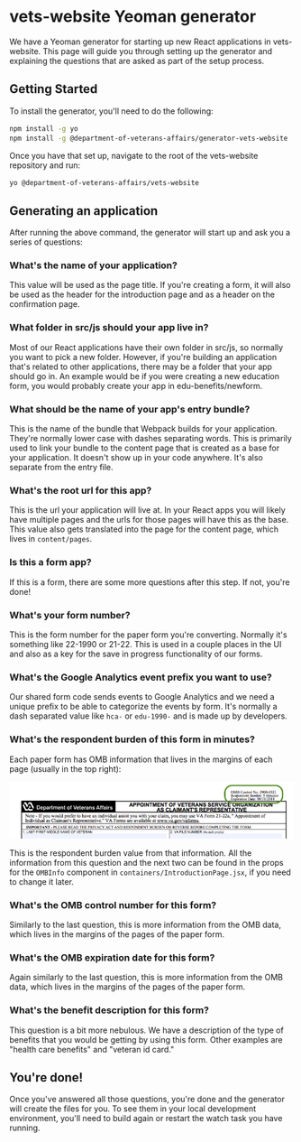 # vets-website Yeoman generator

We have a Yeoman generator for starting up new React applications in vets-website. This page will guide you through setting up the generator and explaining the questions that are asked as part of the setup process.

## Getting Started

To install the generator, you'll need to do the following:

```bash
npm install -g yo
npm install -g @department-of-veterans-affairs/generator-vets-website
```

Once you have that set up, navigate to the root of the vets-website repository and run:

```bash
yo @department-of-veterans-affairs/vets-website
```

## Generating an application

After running the above command, the generator will start up and ask you a series of questions:

### What's the name of your application?

This value will be used as the page title. If you're creating a form, it will also be used as the header for the introduction page and as a header on the confirmation page.

### What folder in src/js should your app live in?

Most of our React applications have their own folder in src/js, so normally you want to pick a new folder. However, if you're building an application that's related to other applications, there may be a folder that your app should go in. An example would be if you were creating a new education form, you would probably create your app in edu-benefits/newform.

### What should be the name of your app's entry bundle?

This is the name of the bundle that Webpack builds for your application. They're normally lower case with dashes separating words. This is primarily used to link your bundle to the content page that is created as a base for your application. It doesn't show up in your code anywhere. It's also separate from the entry file.

### What's the root url for this app?

This is the url your application will live at. In your React apps you will likely have multiple pages and the urls for those pages will have this as the base. This value also gets translated into the page for the content page, which lives in `content/pages`.

### Is this a form app?

If this is a form, there are some more questions after this step. If not, you're done!

### What's your form number?

This is the form number for the paper form you're converting. Normally it's something like 22-1990 or 21-22. This is used in a couple places in the UI and also as a key for the save in progress functionality of our forms.

### What's the Google Analytics event prefix you want to use?

Our shared form code sends events to Google Analytics and we need a unique prefix to be able to categorize the events by form. It's normally a dash separated value like `hca-` or `edu-1990-` and is made up by developers.

### What's the respondent burden of this form in minutes?

Each paper form has OMB information that lives in the margins of each page (usually in the top right):

![Form page with OMB info](omb_form_info.png)

This is the respondent burden value from that information. All the information from this question and the next two can be found in the props for the `OMBInfo` component in `containers/IntroductionPage.jsx`, if you need to change it later.

### What's the OMB control number for this form?

Similarly to the last question, this is more information from the OMB data, which lives in the margins of the pages of the paper form.

### What's the OMB expiration date for this form?

Again similarly to the last question, this is more information from the OMB data, which lives in the margins of the pages of the paper form.

### What's the benefit description for this form?

This question is a bit more nebulous. We have a description of the type of benefits that you would be getting by using this form. Other examples are "health care benefits" and "veteran id card."

## You're done!

Once you've answered all those questions, you're done and the generator will create the files for you. To see them in your local development environment, you'll need to build again or restart the watch task you have running.
